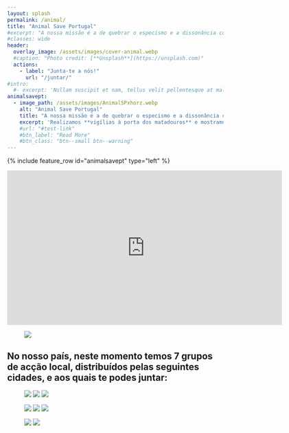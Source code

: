 ```yaml
---
layout: splash
permalink: /animal/
title: "Animal Save Portugal"
#excerpt: "A nossa missão é a de quebrar o especismo e a dissonância cognitiva, lutando pelos direitos de todos os animais. Realizamos vigílias à porta dos matadouros e mostramos a exploração e injustiça a que os animais são sujeitos. Fazemos acções de rua e de sensibilização pela libertação animal."
#classes: wide
header:
  overlay_image: /assets/images/cover-animal.webp
  #caption: "Photo credit: [**Unsplash**](https://unsplash.com)"
  actions:
    - label: "Junta-te a nós!"
      url: "/juntar/"
#intro:
  #- excerpt: 'Nullam suscipit et nam, tellus velit pellentesque at malesuada, enim eaque. Quis nulla, netus tempor in diam gravida tincidunt, *proin faucibus* voluptate felis id sollicitudin. Centered with `type="center"`'
animalsavept:
  - image_path: /assets/images/AnimalSPxhorz.webp
    alt: "Animal Save Portugal"
    title: "A nossa missão é a de quebrar o especismo e a dissonância cognitiva, lutando pelos direitos de todos os animais."
    excerpt: 'Realizamos **vigílias à porta dos matadouros** e mostramos a exploração e injustiça a que os animais são sujeitos. Fazemos acções de rua e de sensibilização pela libertação animal. Encontra-nos no [Instagram](https://instagram.com/animalsave.portugal), [Facebook](https://facebook.com/animalsaveportugal) ou envia-nos um [email](mailto:animal@saveportugal.pt).'
    #url: "#test-link"
    #btn_label: "Read More"
    #btn_class: "btn--small btn--warning"
---
```


{% include feature_row id="animalsavept" type="left" %}

<iframe width="640" height="360" src="https://www.youtube-nocookie.com/embed/I29ytMuY-YQ?controls=0" frameborder="0" allowfullscreen></iframe>

<figure>
  <img src="{{ site.baseurl }}/assets/images/tolstoy.webp">
</figure>

## No nosso país, neste momento temos 7 grupos de acção local, distribuídos pelas seguintes cidades, e aos quais te podes juntar:


<figure class="third">
    <a><img src="{{ site.baseurl }}/assets/images/AveiroASxhorz.webp"></a>
    <a><img src="{{ site.baseurl }}/assets/images/CoimbraASxhorz.webp"></a>
    <a><img src="{{ site.baseurl }}/assets/images/LisboaASxhorz.webp"></a>
</figure>

<figure class="third">
    <a><img src="{{ site.baseurl }}/assets/images/PonteDeLimaASxhorz.webp"></a>
    <a><img src="{{ site.baseurl }}/assets/images/PortoASxhorz.webp"></a>
    <a><img src="{{ site.baseurl }}/assets/images/SetubalASxhorz.webp"></a>
</figure>

<figure class="half">
    <a><img src="{{ site.baseurl }}/assets/images/VilaDoCondeASxhorz.webp"></a>
    <a href="/animal/saveandcare"><img src="{{ site.baseurl }}/assets/images/ASave&CarePortugalxhorz.webp"></a>
</figure>
